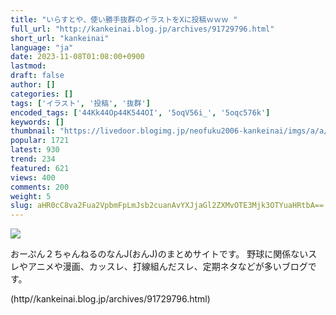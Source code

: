 ```yaml
---
title: "いらすとや、使い勝手抜群のイラストをXに投稿ｗｗｗ "
full_url: "http://kankeinai.blog.jp/archives/91729796.html"
short_url: "kankeinai"
language: "ja"
date: 2023-11-08T01:08:00+0900
lastmod: 
draft: false
author: []
categories: []
tags: ['イラスト', '投稿', '抜群']
encoded_tags: ['44Kk44Op44K544OI', '5oqV56i_', '5oqc576k']
keywords: []
thumbnail: "https://livedoor.blogimg.jp/neofuku2006-kankeinai/imgs/a/a/aa048116-s.jpg"
popular: 1721
latest: 930
trend: 234
featured: 621
views: 400
comments: 200
weight: 5
slug: aHR0cC8va2Fua2VpbmFpLmJsb2cuanAvYXJjaGl2ZXMvOTE3Mjk3OTYuaHRtbA==
---
```


![](https://livedoor.blogimg.jp/neofuku2006-kankeinai/imgs/a/a/aa048116-s.jpg)

<div> <p id='blog-description'>おーぷん２ちゃんねるのなんJ(おんJ)のまとめサイトです。 野球に関係ないスレやアニメや漫画、カッスレ、打線組んだスレ、定期ネタなどが多いブログです。</p> </div>

(http//kankeinai.blog.jp/archives/91729796.html)
